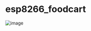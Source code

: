 # esp8266_foodcart

![image](https://github.com/user-attachments/assets/c7d4a3c1-c079-49c3-9fe7-7a5172771f02)

